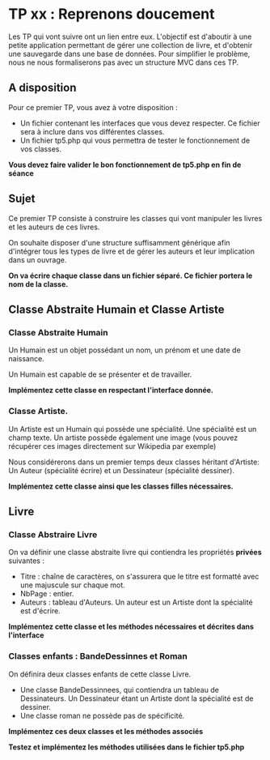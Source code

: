 # TP xx : Reprenons doucement

Les TP qui vont suivre ont un lien entre eux. L'objectif est d'aboutir à une petite application permettant de gérer une collection de livre, et d'obtenir une sauvegarde dans une base de données. Pour simplifier le problème, nous ne nous formaliserons pas avec un structure MVC dans ces TP.

## A disposition

Pour ce premier TP, vous avez à votre disposition :
* Un fichier contenant les interfaces que vous devez respecter. Ce fichier sera à inclure dans vos différentes classes.
* Un fichier tp5.php qui vous permettra de tester le fonctionnement de vos classes.

**Vous devez faire valider le bon fonctionnement de tp5.php en fin de séance**

## Sujet

Ce premier TP consiste à construire les classes qui vont manipuler les livres et les auteurs de ces livres.

On souhaite disposer d'une structure suffisamment générique afin d'intégrer tous les types de livre et de gérer les auteurs et leur implication dans un ouvrage.

**On va écrire chaque classe dans un fichier séparé. Ce fichier portera le nom de la classe.**

## Classe Abstraite Humain et Classe Artiste

### Classe Abstraite Humain

Un Humain est un objet possédant un nom, un prénom et une date de naissance.

Un Humain est capable de se présenter et de travailler. 

**Implémentez cette classe en respectant l'interface donnée.**

### Classe Artiste.

Un Artiste est un Humain qui possède une spécialité. Une spécialité est un champ texte. Un artiste possède également une image (vous pouvez récupérer ces images directement sur Wikipedia par exemple)

Nous considérerons dans un premier temps deux classes héritant d'Artiste: Un Auteur (spécialité écrire) et un Dessinateur (spécialité dessiner).

**Implémentez cette classe ainsi que les classes filles nécessaires.**


## Livre

### Classe Abstraire Livre

On va définir une classe abstraite livre qui contiendra les propriétés **privées** suivantes :

* Titre : chaîne de caractères, on s'assurera que le titre est formatté avec une majuscule sur chaque mot.
* NbPage : entier.
* Auteurs : tableau d'Auteurs. Un auteur est un Artiste dont la spécialité est d'écrire.

**Implémentez cette classe et les méthodes nécessaires et décrites dans l'interface**

### Classes enfants : BandeDessinnes et Roman

On définira deux classes enfants de cette classe Livre.

* Une classe BandeDessinnees, qui contiendra un tableau de Dessinateurs. Un Dessinateur étant un Artiste dont la spécialité est de dessiner.
* Une classe roman ne possède pas de spécificité.

**Implémentez ces deux classes et les méthodes associés**

**Testez et implémentez les méthodes utilisées dans le fichier tp5.php**
